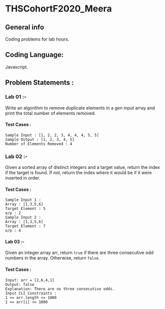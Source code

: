 # THSCohortF2020_Meera
## General info
Coding problems for lab hours.
## Coding Language:
Javascript.
## Problem Statements :
### Lab 01 :- 
Write an algorithm to remove duplicate elements in a gen input array and print the total number of elements removed.
#### Test Cases :
```
Sample Input : [1, 2, 2, 3, 4, 4, 4, 5, 5]
Sample Output : [1, 2, 3, 4, 5]
Number of Elements Removed : 4
 ```
### Lab 02 :- 
Given a sorted array of distinct  integers and a target value, return the index if the target is found. If not, return the index where it would be if it were inserted in order.
#### Test Cases :
```
Sample Input 1 :
Array : [1,3,5,6]
Target Element : 5
o/p : 2
Sample Input 2 :
Array : [1,3,5,6]
Target Element : 7
o/p : 4
```
#### Lab 03 :-
Given an integer array arr, return `true` if there are three consecutive odd numbers in the array. Otherwise, return `false`.
#### Test Cases :
```
Input: arr = [2,6,4,1]
Output: false
Explanation: There are no three consecutive odds.
Input CLI Constraints :
1 <= arr.length <= 1000
1 <= arr[i] <= 1000
```